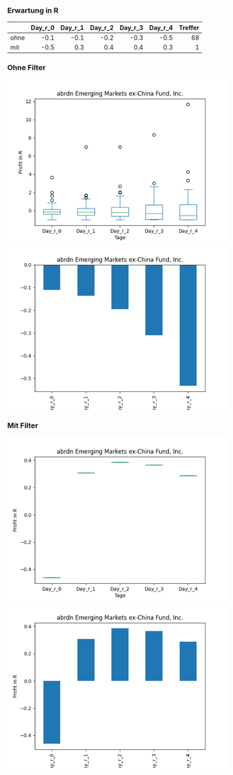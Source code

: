 ### Erwartung in R
|      |   Day_r_0 |   Day_r_1 |   Day_r_2 |   Day_r_3 |   Day_r_4 |   Treffer |
|:-----|----------:|----------:|----------:|----------:|----------:|----------:|
| ohne |      -0.1 |      -0.1 |      -0.2 |      -0.3 |      -0.5 |        68 |
| mit  |      -0.5 |       0.3 |       0.4 |       0.4 |       0.3 |         1 |

### Ohne Filter
![image info](./data/AEF_box_all.png)
![image info](./data/AEF_median_all.png)

### Mit Filter
![image info](./data/AEF_box_filtered.png)
![image info](./data/AEF_median_filtered.png)